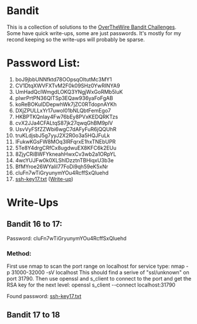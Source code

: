 # Bandit

This is a collection of solutions to the [OverTheWire Bandit Challenges](https://overthewire.org/wargames/bandit/bandit0.html). Some have quick write-ups, some are just passwords. It's mostly for my recond keeping so the write-ups will probably be sparse.

# Password List:
1. boJ9jbbUNNfktd78OOpsqOltutMc3MY1
2. CV1DtqXWVFXTvM2F0k09SHz0YwRINYA9
3. UmHadQclWmgdLOKQ3YNgjWxGoRMb5luK
4. pIwrPrtPN36QITSp3EQaw936yaFoFgAB
5. koReBOKuIDDepwhWk7jZC0RTdopnAYKh
6. DXjZPULLxYr17uwoI01bNLQbtFemEgo7
7. HKBPTKQnIay4Fw76bEy8PVxKEDQRKTzs
8. cvX2JJa4CFALtqS87jk27qwqGhBM9plV
9. UsvVyFSfZZWbi6wgC7dAFyFuR6jQQUhR
10. truKLdjsbJ5g7yyJ2X2R0o3a5HQJFuLk
11. IFukwKGsFW8MOq3IRFqrxE1hxTNEbUPR
12. 5Te8Y4drgCRfCx8ugdwuEX8KFC6k2EUu
13. 8ZjyCRiBWFYkneahHwxCv3wb2a1ORpYL
14. 4wcYUJFw0k0XLShlDzztnTBHiqxU3b3e
15. BfMYroe26WYalil77FoDi9qh59eK5xNr
16. cluFn7wTiGryunymYOu4RcffSxQluehd
17. [ssh-key17.txt](/OverTheWire/Bandit/ssh-key17.txt) ([Write-up](#bandit-16-to-17))

# Write-Ups

## Bandit 16 to 17:
Password: cluFn7wTiGryunymYOu4RcffSxQluehd

### Method:
First use nmap to scan the port range on localhost for service type:
nmap -p 31000-32000 -sV localhost
This should find a serive of "ssl/unknown" on port 31790. Then use openssl and s_client to connect to the port and get the RSA key for the next level: 
openssl s_client --connect localhost:31790

Found password: [ssh-key17.txt](/OverTheWire/Bandit/ssh-key17.txt)

## Bandit 17 to 18